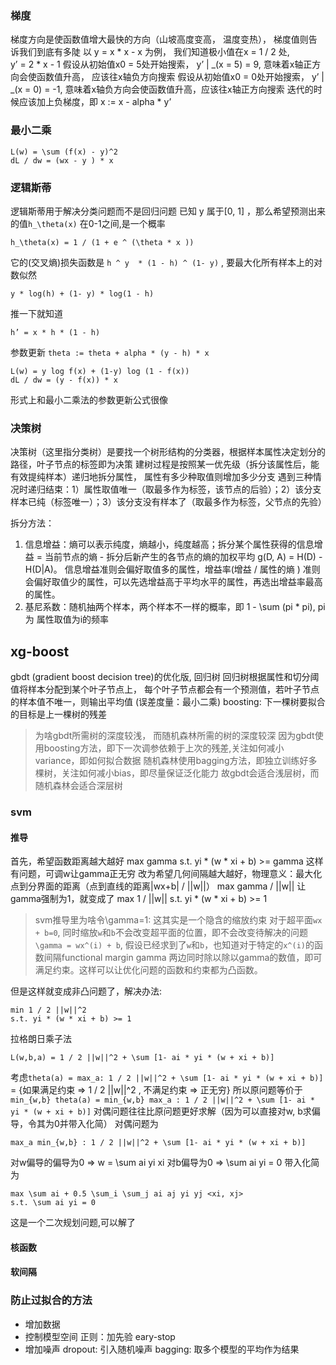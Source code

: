 ### 梯度
梯度方向是使函数值增大最快的方向（山坡高度变高， 温度变热）， 梯度值则告诉我们到底有多陡
以 y = x * x - x 为例， 我们知道极小值在x  = 1 / 2 处,  
    y’ = 2 * x - 1
    假设从初始值x0 = 5处开始搜索， y’ | _(x = 5) = 9, 意味着x轴正方向会使函数值升高， 应该往x轴负方向搜索
    假设从初始值x0 = 0处开始搜索， y’ | _(x = 0) = -1, 意味着x轴负方向会使函数值升高，应该往x轴正方向搜索
    迭代的时候应该加上负梯度，即 x := x - alpha * y’

### 最小二乘
```
L(w) = \sum (f(x) - y)^2
dL / dw = (wx - y ) * x
```

### 逻辑斯蒂
逻辑斯蒂用于解决分类问题而不是回归问题
已知 y 属于[0, 1] ，那么希望预测出来的值`h_\theta(x)` 在0-1之间,是一个概率
```
h_\theta(x) = 1 / (1 + e ^ (\theta * x ))
```
它的(交叉熵)损失函数是 `h ^ y  * (1 - h) ^ (1- y)` , 要最大化所有样本上的对数似然
```
y * log(h) + (1- y) * log(1 - h)
```
推一下就知道
```
h’ = x * h * (1 - h)
```
参数更新 `theta := theta + alpha * (y - h) * x`
```
L(w) = y log f(x) + (1-y) log (1 - f(x))
dL / dw = (y - f(x)) * x
```
形式上和最小二乘法的参数更新公式很像

### 决策树
决策树（这里指分类树）是要找一个树形结构的分类器，根据样本属性决定划分的路径，叶子节点的标签即为决策
建树过程是按照某一优先级（拆分该属性后，能有效提纯样本）递归地拆分属性，
属性有多少种取值则增加多少分支
遇到三种情况时递归结束：1）属性取值唯一（取最多作为标签，该节点的后验）；2）该分支样本已纯（标签唯一）；3）该分支没有样本了（取最多作为标签，父节点的先验）

拆分方法：
1. 信息增益：熵可以表示纯度，熵越小，纯度越高；拆分某个属性获得的信息增益 = 当前节点的熵 - 拆分后新产生的各节点的熵的加权平均 g(D, A) = H(D) - H(D|A)。 信息增益准则会偏好取值多的属性，增益率(增益  / 属性的熵 ) 准则会偏好取值少的属性，可以先选增益高于平均水平的属性，再选出增益率最高的属性。
2. 基尼系数：随机抽两个样本，两个样本不一样的概率，即 1 - \sum (pi * pi), pi 为 属性取值为i的频率

## xg-boost
gbdt (gradient boost decision tree)的优化版, 回归树
回归树根据属性和切分阈值将样本分配到某个叶子节点上，
每个叶子节点都会有一个预测值，若叶子节点的样本值不唯一，则输出平均值 (误差度量：最小二乘)
boosting: 下一棵树要拟合的目标是上一棵树的残差
>为啥gbdt所需树的深度较浅， 而随机森林所需的树的深度较深
    因为gbdt使用boosting方法，即下一次调参依赖于上次的残差,关注如何减小variance，即如何拟合数据
    随机森林使用bagging方法，即独立训练好多棵树，关注如何减小bias，即尽量保证泛化能力
    故gbdt会适合浅层树，而随机森林会适合深层树

### svm
#### 推导
首先，希望函数距离越大越好
max gamma
s.t. yi * (w * xi + b) >= gamma
这样有问题，可调w让gamma正无穷
改为希望几何间隔越大越好，物理意义：最大化点到分界面的距离（点到直线的距离|wx+b| / ||w||）
max gamma / ||w||
让gamma强制为1，就变成了
max 1 / ||w||
s.t. yi * (w * xi + b) >= 1

> svm推导里为啥令\gamma=1:
    这其实是一个隐含的缩放约束
    对于超平面`wx + b=0`, 同时缩放`w`和`b`不会改变超平面的位置，即不会改变待解决的问题
    `\gamma = wx^(i) + b`, 假设已经求到了`w`和`b`，也知道对于特定的`x^(i)`的函数间隔functional margin gamma
    两边同时除以除以gamma的数值，即可满足约束。这样可以让优化问题的函数和约束都为凸函数。

但是这样就变成非凸问题了，解决办法:
```
min 1 / 2 ||w||^2
s.t. yi * (w * xi + b) >= 1
```
拉格朗日乘子法
```
L(w,b,a) = 1 / 2 ||w||^2 + \sum [1- ai * yi * (w + xi + b)]
```
考虑`theta(a) = max_a: 1 / 2 ||w||^2 + \sum [1- ai * yi * (w + xi + b)]` = {如果满足约束 => 1 / 2 ||w||^2 , 不满足约束 => 正无穷}
所以原问题等价于`min_{w,b} theta(a) = min_{w,b} max_a : 1 / 2 ||w||^2 + \sum [1- ai * yi * (w + xi + b)]` 
对偶问题往往比原问题更好求解（因为可以直接对w, b求偏导，令其为0并带入化简）
对偶问题为
```
max_a min_{w,b} : 1 / 2 ||w||^2 + \sum [1- ai * yi * (w + xi + b)]
```
对w偏导的偏导为0 => w = \sum ai yi xi
对b偏导为0 =>   \sum ai yi = 0
带入化简为
```
max \sum ai + 0.5 \sum_i \sum_j ai aj yi yj <xi, xj>
s.t. \sum ai yi = 0
```
这是一个二次规划问题,可以解了
#### 核函数
#### 软间隔


### 防止过拟合的方法
- 增加数据
- 控制模型空间
正则：加先验
eary-stop
- 增加噪声
dropout: 引入随机噪声
bagging: 取多个模型的平均作为结果
